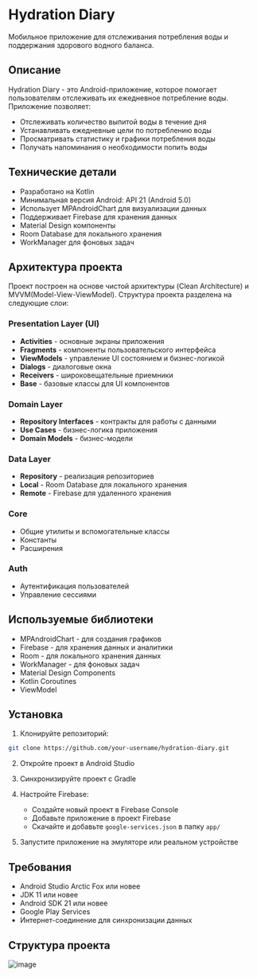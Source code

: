 # Hydration Diary

Мобильное приложение для отслеживания потребления воды и поддержания здорового водного баланса.

## Описание

Hydration Diary - это Android-приложение, которое помогает пользователям отслеживать их ежедневное потребление воды. Приложение позволяет:

- Отслеживать количество выпитой воды в течение дня
- Устанавливать ежедневные цели по потреблению воды
- Просматривать статистику и графики потребления воды
- Получать напоминания о необходимости попить воды

## Технические детали

- Разработано на Kotlin
- Минимальная версия Android: API 21 (Android 5.0)
- Использует MPAndroidChart для визуализации данных
- Поддерживает Firebase для хранения данных
- Material Design компоненты
- Room Database для локального хранения
- WorkManager для фоновых задач

## Архитектура проекта

Проект построен на основе чистой архитектуры (Clean Architecture) и MVVM(Model-View-ViewModel). Структура проекта разделена на следующие слои:

### Presentation Layer (UI)
- **Activities** - основные экраны приложения
- **Fragments** - компоненты пользовательского интерфейса
- **ViewModels** - управление UI состоянием и бизнес-логикой
- **Dialogs** - диалоговые окна
- **Receivers** - широковещательные приемники
- **Base** - базовые классы для UI компонентов

### Domain Layer
- **Repository Interfaces** - контракты для работы с данными
- **Use Cases** - бизнес-логика приложения
- **Domain Models** - бизнес-модели

### Data Layer
- **Repository** - реализация репозиториев
- **Local** - Room Database для локального хранения
- **Remote** - Firebase для удаленного хранения

### Core
- Общие утилиты и вспомогательные классы
- Константы
- Расширения

### Auth
- Аутентификация пользователей
- Управление сессиями

## Используемые библиотеки

- MPAndroidChart - для создания графиков
- Firebase - для хранения данных и аналитики
- Room - для локального хранения данных
- WorkManager - для фоновых задач
- Material Design Components
- Kotlin Coroutines
- ViewModel

## Установка

1. Клонируйте репозиторий:
```bash
git clone https://github.com/your-username/hydration-diary.git
```

2. Откройте проект в Android Studio

3. Синхронизируйте проект с Gradle

4. Настройте Firebase:
   - Создайте новый проект в Firebase Console
   - Добавьте приложение в проект Firebase
   - Скачайте и добавьте `google-services.json` в папку `app/`

5. Запустите приложение на эмуляторе или реальном устройстве

## Требования

- Android Studio Arctic Fox или новее
- JDK 11 или новее
- Android SDK 21 или новее
- Google Play Services
- Интернет-соединение для синхронизации данных

## Структура проекта

![image](https://github.com/user-attachments/assets/fd8dd184-802e-4b8c-b902-22ff1236224a)
      
